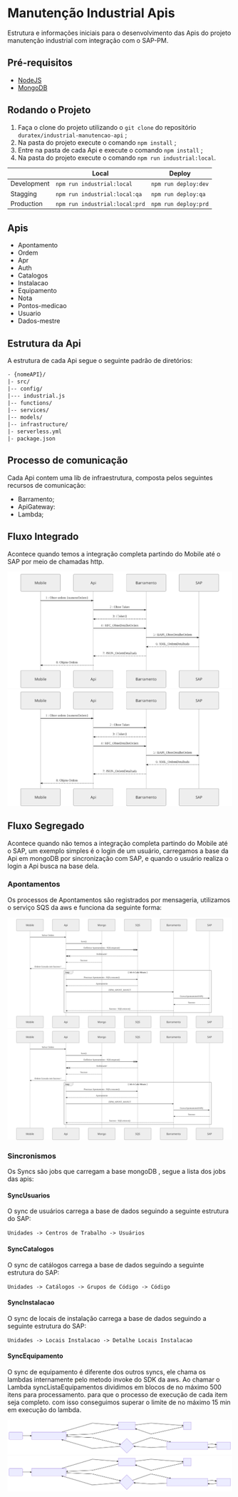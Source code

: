 # Manutenção Industrial Apis

Estrutura e informações iniciais para o desenvolvimento das Apis do projeto manutenção industrial com integração com o SAP-PM.

## Pré-requisitos

- [NodeJS](https://nodejs.org)
- [MongoDB](https://www.mongodb.com)

## Rodando o Projeto

1. Faça o clone do projeto utilizando o  `git clone` do repositório `duratex/industrial-manutencao-api` ;
2. Na pasta do projeto execute o comando `npm install` ;
3. Entre na pasta de cada Api e  execute o comando `npm install` ;
4. Na pasta do projeto execute o comando `npm run industrial:local`.



|                |Local                        | Deploy |
|----------------|-------------------------------|-------------|
| Development | `npm run industrial:local`           | `npm run deploy:dev` |
|Stagging          |`npm run industrial:local:qa`     | `npm run deploy:qa`  |
|Production          |`npm run industrial:local:prd`  | `npm run deploy:prd` |



## Apis

- Apontamento
- Ordem
- Apr
- Auth
- Catalogos
- Instalacao
- Equipamento
- Nota
- Pontos-medicao
- Usuario
- Dados-mestre

## Estrutura da Api

A estrutura de cada  Api segue o seguinte padrão de diretórios:

```
- {nomeAPI}/
|- src/
|-- config/
|--- industrial.js
|-- functions/
|-- services/
|-- models/
|-- infrastructure/
|- serverless.yml
|- package.json
```


## Processo de comunicação

Cada Api contem uma lib de infraestrutura, composta pelos seguintes recursos de comunicação: 
 - Barramento;
 - ApiGateway:
 - Lambda;


## Fluxo Integrado
Acontece quando temos a integração completa partindo do Mobile até o SAP por meio de chamadas http.


![Fluxo Integrado](./fluxoIntegrado.svg)
<img src="./fluxoIntegrado.svg">

## Fluxo Segregado
Acontece quando não temos a integração completa partindo do Mobile até o SAP,
 um exemplo simples é o login de um usuário,  carregamos a base da Api  em mongoDB por sincronização com SAP, e quando o usuário realiza o login a Api busca na base dela.

### Apontamentos
Os processos de Apontamentos são registrados por mensageria, utilizamos o serviço SQS da aws e funciona da seguinte forma: 


![Apontamentos](./apontamentos.svg)
<img src="./apontamentos.svg">

### Sincronismos  
Os Syncs  são  jobs que carregam a base mongoDB , segue a lista dos jobs das apis: 

#### SyncUsuarios

O sync de usuários carrega a base de dados seguindo a seguinte estrutura do SAP: 

``Unidades -> Centros de Trabalho -> Usuários ``

#### SyncCatalogos

O sync de catálogos carrega a base de dados seguindo a seguinte estrutura do SAP: 

``Unidades -> Catálogos -> Grupos de Código -> Código ``

#### SyncInstalacao

O sync de locais de instalação  carrega a base de dados seguindo a seguinte estrutura do SAP: 

``Unidades -> Locais Instalacao -> Detalhe Locais Instalacao ``

#### SyncEquipamento

O sync de equipamento é diferente dos outros syncs, ele chama os lambdas internamente pelo metodo invoke do SDK da aws. Ao chamar o Lambda  syncListaEquipamentos dividimos em blocos de no máximo 500 itens para processamento. para que o processo de execução de cada item seja completo. com isso conseguimos superar o limite de no máximo 15 min em execução do lambda.


![Sync Equipamento](./syncEquipamento.svg)
<img src="./syncEquipamento.svg">

